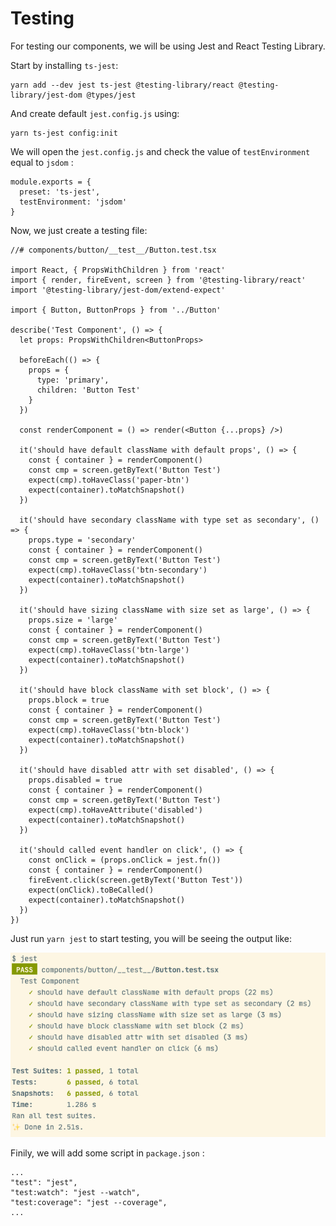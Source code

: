 # Testing

For testing our components, we will be using Jest and React Testing Library.



Start by installing `ts-jest`:

```
yarn add --dev jest ts-jest @testing-library/react @testing-library/jest-dom @types/jest
```



And create default `jest.config.js`  using:

```
yarn ts-jest config:init
```



We will open the `jest.config.js` and check the value of `testEnvironment` equal to `jsdom` :

```
module.exports = {
  preset: 'ts-jest',
  testEnvironment: 'jsdom'
}
```



Now, we just create a testing file:

```tsx
//# components/button/__test__/Button.test.tsx

import React, { PropsWithChildren } from 'react'
import { render, fireEvent, screen } from '@testing-library/react'
import '@testing-library/jest-dom/extend-expect'

import { Button, ButtonProps } from '../Button'

describe('Test Component', () => {
  let props: PropsWithChildren<ButtonProps>

  beforeEach(() => {
    props = {
      type: 'primary',
      children: 'Button Test'
    }
  })

  const renderComponent = () => render(<Button {...props} />)

  it('should have default className with default props', () => {
    const { container } = renderComponent()
    const cmp = screen.getByText('Button Test')
    expect(cmp).toHaveClass('paper-btn')
    expect(container).toMatchSnapshot()
  })

  it('should have secondary className with type set as secondary', () => {
    props.type = 'secondary'
    const { container } = renderComponent()
    const cmp = screen.getByText('Button Test')
    expect(cmp).toHaveClass('btn-secondary')
    expect(container).toMatchSnapshot()
  })

  it('should have sizing className with size set as large', () => {
    props.size = 'large'
    const { container } = renderComponent()
    const cmp = screen.getByText('Button Test')
    expect(cmp).toHaveClass('btn-large')
    expect(container).toMatchSnapshot()
  })

  it('should have block className with set block', () => {
    props.block = true
    const { container } = renderComponent()
    const cmp = screen.getByText('Button Test')
    expect(cmp).toHaveClass('btn-block')
    expect(container).toMatchSnapshot()
  })

  it('should have disabled attr with set disabled', () => {
    props.disabled = true
    const { container } = renderComponent()
    const cmp = screen.getByText('Button Test')
    expect(cmp).toHaveAttribute('disabled')
    expect(container).toMatchSnapshot()
  })

  it('should called event handler on click', () => {
    const onClick = (props.onClick = jest.fn())
    const { container } = renderComponent()
    fireEvent.click(screen.getByText('Button Test'))
    expect(onClick).toBeCalled()
    expect(container).toMatchSnapshot()
  })
})

```



Just run `yarn jest` to start testing, you will be seeing the output like:

![image-20201103165631226](assets/image-20201103165631226.png)



Finily, we will add some script in `package.json` :

```
...
"test": "jest",
"test:watch": "jest --watch",
"test:coverage": "jest --coverage",
...
```

